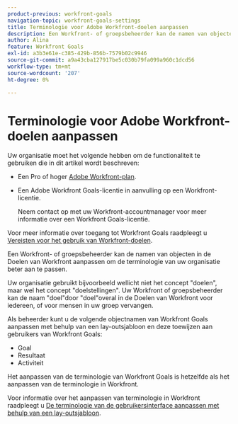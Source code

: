 ```yaml
---
product-previous: workfront-goals
navigation-topic: workfront-goals-settings
title: Terminologie voor Adobe Workfront-doelen aanpassen
description: Een Workfront- of groepsbeheerder kan de namen van objecten in de Doelen van Workfront aanpassen om de terminologie van uw organisatie beter aan te passen.
author: Alina
feature: Workfront Goals
exl-id: a3b3e61e-c385-429b-856b-7579b02c9946
source-git-commit: a9a43cba127917be5c030b79fa099a960c1dcd56
workflow-type: tm+mt
source-wordcount: '207'
ht-degree: 0%

---
```


# Terminologie voor Adobe Workfront-doelen aanpassen

<!--drafted for P&P new model: the note at the top will need to be replaced with this:

Your organization must have the following to use the functionality described in this article:

* For the legacy plan and license structure: 

  * A Pro or higher [Adobe Workfront plan](https://www.workfront.com/plans). 
  * An Adobe Workfront Goals license in addition to a Workfront license.

* For the current plan and license structure:

  * An Ultimate plan 
    
    Or
    
    An additional license for Adobe Workfront Goals for the Prime or Select Adobe Workfront plans. <is there a link we can add here for the plans and what they contain?!>

Contact your Workfront account manager to learn about a Workfront Goals license.

For additional information about access to Workfront Goals, see [Requirements to use Workfront Goals](../workfront-goals/goal-management/access-needed-for-wf-goals.md).
-->

Uw organisatie moet het volgende hebben om de functionaliteit te gebruiken die in dit artikel wordt beschreven:

* Een Pro of hoger [Adobe Workfront-plan](https://www.workfront.com/plans).
* Een Adobe Workfront Goals-licentie in aanvulling op een Workfront-licentie.

   Neem contact op met uw Workfront-accountmanager voor meer informatie over een Workfront Goals-licentie.

Voor meer informatie over toegang tot Workfront Goals raadpleegt u [Vereisten voor het gebruik van Workfront-doelen](../../workfront-goals/goal-management/access-needed-for-wf-goals.md).

Een Workfront- of groepsbeheerder kan de namen van objecten in de Doelen van Workfront aanpassen om de terminologie van uw organisatie beter aan te passen.

Uw organisatie gebruikt bijvoorbeeld wellicht niet het concept &quot;doelen&quot;, maar wel het concept &quot;doelstellingen&quot;. Uw Workfront of groepsbeheerder kan de naam &quot;doel&quot;door &quot;doel&quot;overal in de Doelen van Workfront voor iedereen, of voor mensen in uw groep vervangen.

Als beheerder kunt u de volgende objectnamen van Workfront Goals aanpassen met behulp van een lay-outsjabloon en deze toewijzen aan gebruikers van Workfront Goals:

* Goal
* Resultaat
* Activiteit

Het aanpassen van de terminologie van Workfront Goals is hetzelfde als het aanpassen van de terminologie in Workfront.

Voor informatie over het aanpassen van terminologie in Workfront raadpleegt u [De terminologie van de gebruikersinterface aanpassen met behulp van een lay-outsjabloon](../../administration-and-setup/customize-workfront/use-layout-templates/customize-terminology.md).
